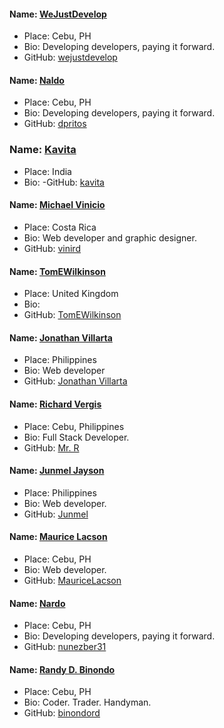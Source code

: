 #### Name: [WeJustDevelop](https://github.com/wejustdevelop)
 - Place: Cebu, PH
 - Bio: Developing developers, paying it forward.
 - GitHub: [wejustdevelop](https://github.com/wejustdevelop)

#### Name: [Naldo](https://github.com/dpritos)
 - Place: Cebu, PH
 - Bio: Developing developers, paying it forward.
 - GitHub: [dpritos](https://github.com/dpritos)

### Name: [Kavita](https://github.com/kavitaast)
 - Place: India
 - Bio: 
 -GitHub: [kavita](https://github.com/kavitaast)

 #### Name: [Michael Vinicio](https://github.com/vinird)
 - Place: Costa Rica
 - Bio: Web developer and graphic designer.
 - GitHub: [vinird](https://github.com/vinird)
 
 #### Name: [TomEWilkinson](https://github.com/TomEWilkinson)
 - Place: United Kingdom
 - Bio: 
 - GitHub: [TomEWilkinson](https://github.com/TomEWilkinson)

#### Name: [Jonathan Villarta](https://github.com/vinird)
 - Place: Philippines
 - Bio: Web developer
 - GitHub: [Jonathan Villarta](https://github.com/villartadh)
 
#### Name: [Richard Vergis](https://github.com/gahdada01)
 - Place: Cebu, Philippines
 - Bio: Full Stack Developer.
 - GitHub: [Mr. R](https://github.com/gahdada01)

#### Name: [Junmel Jayson](https://github.com/vinird)
 - Place: Philippines
 - Bio: Web developer.
 - GitHub: [Junmel](https://github.com/Junmel)

#### Name: [Maurice Lacson](https://github.com/MauriceLacson)
 - Place: Cebu, PH
 - Bio: Web developer.
 - GitHub: [MauriceLacson](https://github.com/MauriceLacson)
 
 #### Name: [Nardo](https://github.com/nunezber31)
 - Place: Cebu, PH
 - Bio: Developing developers, paying it forward.
 - GitHub: [nunezber31](https://github.com/nunezber31)
 
 #### Name: [Randy D. Binondo](https://github.com/binondord)
 - Place: Cebu, PH
 - Bio: Coder. Trader. Handyman.
 - GitHub: [binondord](https://github.com/binoondord)
